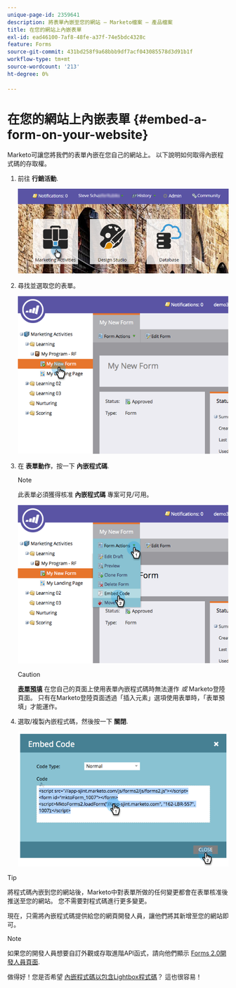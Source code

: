 ```yaml
---
unique-page-id: 2359641
description: 將表單內嵌至您的網站 — Marketo檔案 — 產品檔案
title: 在您的網站上內嵌表單
exl-id: ead46100-7af8-48fe-a37f-74e5bdc4328c
feature: Forms
source-git-commit: 431bd258f9a68bbb9df7acf043085578d3d91b1f
workflow-type: tm+mt
source-wordcount: '213'
ht-degree: 0%

---
```


# 在您的網站上內嵌表單 {#embed-a-form-on-your-website}

Marketo可讓您將我們的表單內嵌在您自己的網站上。 以下說明如何取得內嵌程式碼的存取權。

1. 前往 **行銷活動**.

   ![](assets/login-marketing-activities-4.png)

1. 尋找並選取您的表單。

   ![](assets/image2014-9-15-12-3a12-3a14.png)

1. 在 **表單動作**，按一下 **內嵌程式碼**.

   >[!NOTE]
   >
   >此表單必須獲得核准 **內嵌程式碼** 專案可見/可用。

   ![](assets/image2014-9-15-12-3a12-3a20.png)

   >[!CAUTION]
   >
   >**[表單預填](/help/marketo/product-docs/administration/settings/edit-landing-page-settings.md)** 在您自己的頁面上使用表單內嵌程式碼時無法運作 _或_ Marketo登陸頁面。 只有在Marketo登陸頁面透過「插入元素」選項使用表單時，「表單預填」才能運作。

1. 選取/複製內嵌程式碼，然後按一下 **關閉**.

   ![](assets/image2014-9-15-12-3a12-3a31.png)

>[!TIP]
>
>將程式碼內嵌到您的網站後，Marketo中對表單所做的任何變更都會在表單核准後推送至您的網站。 您不需要對程式碼進行更多變更。

現在，只需將內嵌程式碼提供給您的網頁開發人員，讓他們將其新增至您的網站即可。

>[!NOTE]
>
>如果您的開發人員想要自訂外觀或存取進階API函式，請向他們顯示 [Forms 2.0開發人員頁面](https://developers.marketo.com/documentation/websites/forms-2-0/).

做得好！您是否希望 [內嵌程式碼以包含Lightbox程式碼](/help/marketo/product-docs/demand-generation/forms/form-actions/use-a-form-in-a-lightbox.md)？ 這也很容易！
